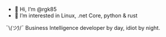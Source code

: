 - 👋 Hi, I’m @rgk85
- 👀 I’m interested in Linux, .net Core, python & rust

¯\\_(ツ)_/¯  Business Intelligence developer by day, idiot by night.

<!---
rgk85/rgk85 is a ✨ special ✨ repository because its `README.md` (this file) appears on your GitHub profile.
You can click the Preview link to take a look at your changes.
--->
